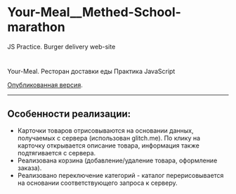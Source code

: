# Your-Meal__Methed-School-marathon
JS Practice. Burger delivery web-site

# 
Your-Meal. Ресторан доставки еды
Практика JavaScript

[Опубликованная версия](https://olgamorozova88.github.io/Your-Meal__Methed-School-marathon/).

---

## Особенности реализации:

- Карточки товаров отрисовываются на основании данных, получаемых с сервера (использован glitch.me). 
По клику на карточку открывается описание товара, информация также подтягивается с сервера.
- Реализована корзина (добавление/удаление товара, оформление заказа).
- Реализовано переключение категорий - каталог перерисовывается на основании соответствующего запроса к серверу.
